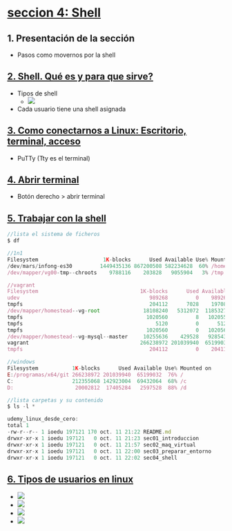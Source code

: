 # [seccion 4: Shell](https://www.udemy.com/course/aprende-linux-desde-cero-hasta-programar-en-shell-script/learn/lecture/13358528#overview)

## 1. Presentación de la sección
- Pasos como movernos por la shell
## [2. Shell. Qué es y para que sirve?](https://www.udemy.com/course/aprende-linux-desde-cero-hasta-programar-en-shell-script/learn/lecture/13226924#overview)
- Tipos de shell
  - ![](https://trello-attachments.s3.amazonaws.com/5da0d7fb764b8b74e4c44bc9/410x298/2714e16ace57a750f45cd7dcfd605ef7/image.png)
- Cada usuario tiene una shell asignada
## [3. Como conectarnos a Linux: Escritorio, terminal, acceso](https://www.udemy.com/course/aprende-linux-desde-cero-hasta-programar-en-shell-script/learn/lecture/13275942#overview)
- PuTTy (Tty es el terminal)
## [4. Abrir terminal](https://www.udemy.com/course/aprende-linux-desde-cero-hasta-programar-en-shell-script/learn/lecture/13226910#overview)
- Botón derecho > abrir terminal
## [5. Trabajar con la shell](https://www.udemy.com/course/aprende-linux-desde-cero-hasta-programar-en-shell-script/learn/lecture/13265184#overview)
```js
//lista el sistema de ficheros
$ df

//1n1
Filesystem                     1K-blocks      Used Available Use% Mounted on
/dev/mars/infong-es30         1449435136 867200508 582234628  60% /homepages
/dev/mapper/vg00-tmp--chroots    9788116    203828   9055904   3% /tmp

//vagrant
Filesystem                                 1K-blocks      Used Available Use% Mounted on
udev                                          989268         0    989268   0% /dev
tmpfs                                         204112      7028    197084   4% /run
/dev/mapper/homestead--vg-root              18108240   5312072  11853272  31% /
tmpfs                                        1020560         8   1020552   1% /dev/shm
tmpfs                                           5120         0      5120   0% /run/lock
tmpfs                                        1020560         0   1020560   0% /sys/fs/cgroup
/dev/mapper/homestead--vg-mysql--master     10255636    429528   9285436   5% /homestead-vg/master
vagrant                                    266238972 201039940  65199032  76% /vagrant
tmpfs                                         204112         0    204112   0% /run/user/1000

//windows
Filesystem           1K-blocks      Used Available Use% Mounted on
E:/programas/x64/git 266238972 201039940  65199032  76% /
C:                   212355068 142923004  69432064  68% /c
D:                    20002812  17405284   2597528  88% /d

//lista carpetas y su contenido
$ ls -l * 

udemy_linux_desde_cero:
total 1
-rw-r--r-- 1 ioedu 197121 170 oct. 11 21:22 README.md
drwxr-xr-x 1 ioedu 197121   0 oct. 11 21:23 sec01_introduccion
drwxr-xr-x 1 ioedu 197121   0 oct. 11 21:57 sec02_maq_virtual
drwxr-xr-x 1 ioedu 197121   0 oct. 11 22:00 sec03_preparar_entorno
drwxr-xr-x 1 ioedu 197121   0 oct. 11 22:02 sec04_shell
```
## [6. Tipos de usuarios en linux](https://www.udemy.com/course/aprende-linux-desde-cero-hasta-programar-en-shell-script/learn/lecture/13266026#overview)
- ![](https://trello-attachments.s3.amazonaws.com/5da0d7fb764b8b74e4c44bc9/841x410/f7b541ef8eee422f5ec3e11bb0fff24f/image.png)
- ![](https://trello-attachments.s3.amazonaws.com/5da0d7fb764b8b74e4c44bc9/766x323/3c0b93140c4c671af76af68c4a6aa874/image.png)
- ![](https://trello-attachments.s3.amazonaws.com/5da0d7fb764b8b74e4c44bc9/793x352/6a0775c3e8da9ec525a5cc587e1bae5d/image.png)
- ![](https://trello-attachments.s3.amazonaws.com/5da0d7fb764b8b74e4c44bc9/817x412/1d2abcfc28f982f9f39e76a9efb4a7ad/image.png)
